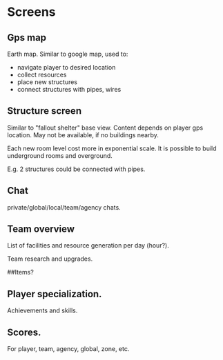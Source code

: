 

# Screens

## Gps map

Earth map. Similar to google map, used to:

* navigate player to desired location
* collect resources
* place new structures
* connect structures with pipes, wires

## Structure screen

Similar to "fallout shelter" base view. Content depends on player gps location. May not be available, if no buildings nearby.

Each new room level cost more in exponential scale. It is possible to build underground rooms and overground.

E.g. 2 structures could be connected with pipes.

## Chat

private/global/local/team/agency chats.

## Team overview

List of facilities and resource generation per day (hour?).

Team research and upgrades.

##Items?

## Player specialization.

Achievements and skills.


## Scores.

For player, team, agency, global, zone, etc.